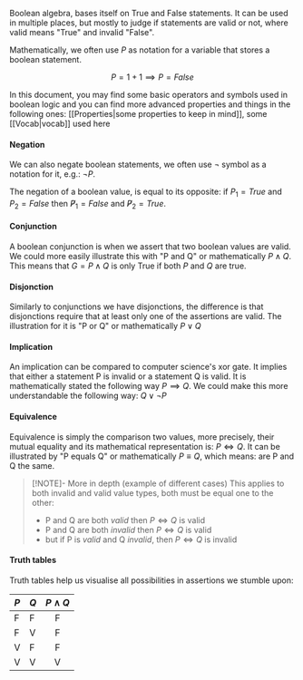 Boolean algebra, bases itself on True and False statements. It can be used in multiple places, but mostly to judge if statements are valid or not, where valid means "True" and invalid "False".

Mathematically, we often use $P$ as notation for a variable that stores a boolean statement.

$$P =  1+1 \implies P = False$$

In this document, you may find some basic operators and symbols used in boolean logic and you can find more advanced properties and things in the following ones: [[Properties|some properties to keep in mind]], some [[Vocab|vocab]] used here

#### Negation
We can also negate boolean statements, we often use $\lnot$ symbol as a notation for it, e.g.: $\lnot P$. 

The negation of a boolean value, is equal to its opposite: if $P_1 = True$ and $P_2 = False$ then $\not P_1 = False$ and $\not P_2 = True$.

#### Conjunction
A boolean conjunction is when we assert that two boolean values are valid. We could more easily illustrate this with "P and Q" or mathematically $P \land Q$.
This means that $G = P \land Q$ is only True if both $P$ and $Q$ are true.

#### Disjonction
Similarly to conjunctions we have disjonctions, the difference is that disjonctions require that at least only one of the assertions are valid. The illustration for it is "P or Q" or mathematically $P \lor Q$

#### Implication
An implication can be compared to computer science's xor gate. It implies that either a statement P is invalid or a statement Q is valid. It is mathematically stated the following way $P \implies Q$. We could make this more understandable the following way: $Q \lor \lnot P$

#### Equivalence
Equivalence is simply the comparison two values, more precisely, their mutual equality and its mathematical representation is: $P \iff Q$. It can be illustrated by "P equals Q" or mathematically $P \equiv Q$, which means: are P and Q the same.

> [!NOTE]- More in depth (example of different cases)
> This applies to both invalid and valid value types, both must be equal one to the other: 
> - P and Q are both _valid_ then $P \iff Q$ is valid
> - P and Q are both _invalid_ then $P \iff Q$ is valid
> - but if P is _valid_ and Q _invalid_, then $P \iff Q$ is invalid

#### Truth tables
Truth tables help us visualise all possibilities in assertions we stumble upon:

|$P$|$Q$|$P \land Q$|
|--|--|:-----:|
|F|F|F|
|F|V|F|
|V|F|F|
|V|V|V|
